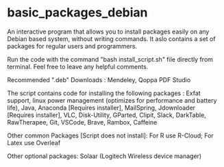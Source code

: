 # basic_packages_debian

An interactive program that allows you to install packages easily on any Debian based system, without writing commands.
It aslo contains a set of packages for regular users and programmers.

Run the code with the command "bash install_script.sh" file directly from terminal.
Feel free to leave any helpful comments.

Recommended ".deb" Downloads : Mendeley, Qoppa PDF Studio

The script contains code for installing the following packages :
Exfat support, linux power management (optimizes for performance and battery life), Java, Anaconda [Requires installer], MailSpring, Jdownloader [Requires installer], VLC, Disk-Utility, GParted, Clipit, Slack, DarkTable, RawTherapee, Git, VSCode, Brave, Rambox, Caffeine

Other common Packages [Script does not install]:
For R use R-Cloud; For Latex use Overleaf


Other optional packages: Solaar (Logitech Wireless device manager)
